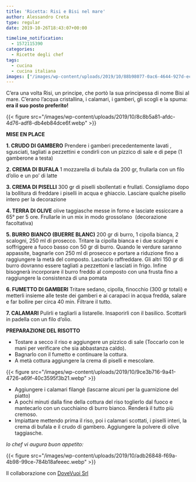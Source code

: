 ```yaml
---
title: 'Ricetta: Risi e Bisi nel mare'
author: Alessandro Creta
type: regular
date: 2019-10-26T18:43:07+00:00

timeline_notification:
  - 1572115390
categories:
  - Ricette degli chef
tags:
  - cucina
  - cucina italiana
images: ["/images/wp-content/uploads/2019/10/88b98077-0ac6-4644-927d-ec7c51975bed.webp"]
---
```

C’era una volta Risi, un principe, che portò la sua principessa di nome Bisi al mare. C’erano l’acqua cristallina, i calamari, i gamberi, gli scogli e la spuma: **era il suo posto preferito!**


{{< figure src="/images/wp-content/uploads/2019/10/8c8b5a81-afdc-4d76-adf8-db4eb84dce6f.webp" >}}


**MISE EN PLACE**

**1. CRUDO DI GAMBERO** Prendere i gamberi precedentemente lavati , sgusciati, tagliati a pezzettini e condirli con un pizzico di sale e di pepe (1 gamberone a testa)

**2. CREMA DI BUFALA** 1 mozzarella di bufala da 200 gr, frullarla con un filo d’olio e un po’ di latte

**3. CREMA DI PISELLI** 300 gr di piselli sbollentati e frullati. Consigliamo dopo la bollitura di freddare i piselli in acqua e ghiaccio. Lasciare qualche pisello intero per la decorazione

**4. TERRA DI OLIVE** olive taggiasche messe in forno e lasciate essiccare a 65° per 5 ore. Frullarle in un mix in modo grossolano&nbsp; (decorazione facoltativa)

**5. BURRO BIANCO (BUERRE BLANC)** 200 gr di burro, 1 cipolla bianca, 2 scalogni, 250 ml di prosecco. Tritare la cipolla bianca e i due scalogni e soffriggere a fuoco basso con 50 gr di burro. Quando le verdure saranno appassite, bagnarle con 250 ml di prosecco e portare a riduzione fino a raggiungere la metà del composto. Lasciarlo raffreddare. Gli altri 150 gr di burro dovranno essere tagliati a pezzettoni e lasciati in frigo. Infine bisognerà incorporare il burro freddo al composto con una frusta fino a raggiungere la consistenza di una pomata

**6. FUMETTO DI GAMBERI** Tritare sedano, cipolla, finocchio (300 gr totali) e metterli insieme alle teste dei gamberi e ai carapaci in acqua fredda, salare e far bollire per circa 40 min. Filtrare il tutto.

**7. CALAMARI** Pulirli e tagliarli a listarelle. Insaporirli con il basilico. Scottarli in padella con un filo d’olio.

**PREPARAZIONE DEL RISOTTO**

<ul class="wp-block-list">
  <li>
    Tostare a secco il riso e aggiungere un pizzico di sale (Toccarlo con le mani per verificare che sia abbastanza caldo).
  </li>
  <li>
    Bagnarlo con il fumetto e continuare la cottura.
  </li>
  <li>
    A metà cottura aggiungere la crema di piselli e mescolare.
  </li>
</ul>


{{< figure src="/images/wp-content/uploads/2019/10/9ce3b716-9a41-4726-a69f-40c3595f3b21.webp" >}}


<ul class="wp-block-list">
  <li>
    Aggiungere i calamari filangè (lascarne alcuni per la guarnizione del piatto)
  </li>
  <li>
    A pochi minuti dalla fine della cottura del riso toglierlo dal fuoco e mantecarlo con un cucchiaino di burro bianco. Renderà il tutto più cremoso.
  </li>
  <li>
    Impiattare mettendo prima il riso, poi i calamari scottati, i piselli interi, la crema di bufala e il crudo di gambero. Aggiungere la polvere di olive taggiasche.
  </li>
</ul>

<p class="has-text-align-center">
  <em>lo chef vi augura buon appetito:</em>
</p>


{{< figure src="/images/wp-content/uploads/2019/10/adb26848-f69a-4b98-99ce-784b18afeeec.webp" >}}




Il collaborazione con [DoveVuoi Srl](http://www.dovevuoisrl.com)